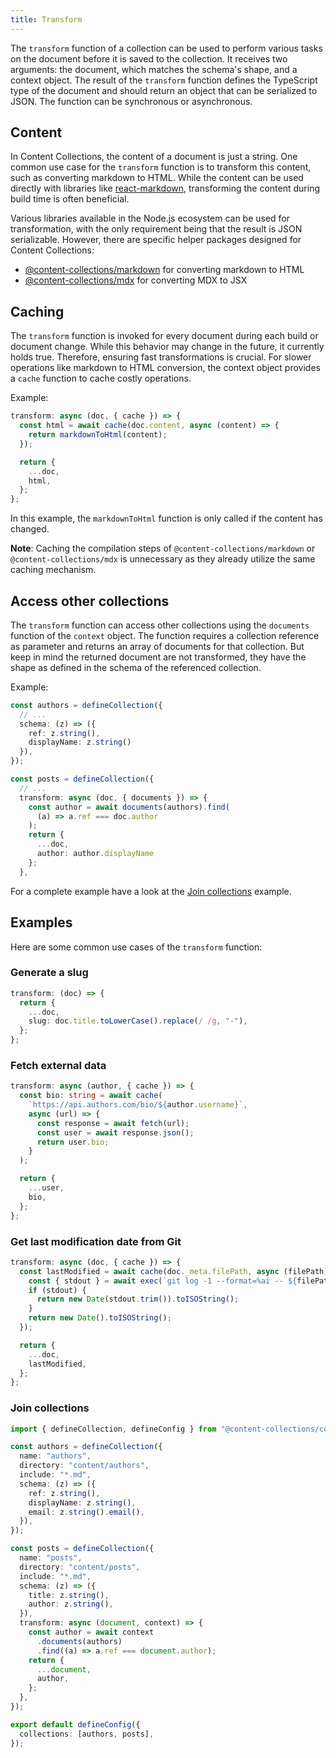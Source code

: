 ```yaml
---
title: Transform
---
```


The `transform` function of a collection can be used to perform various tasks on the document before it is saved to the collection. It receives two arguments: the document, which matches the schema's shape, and a context object. The result of the `transform` function defines the TypeScript type of the document and should return an object that can be serialized to JSON. The function can be synchronous or asynchronous.

## Content

In Content Collections, the content of a document is just a string. One common use case for the `transform` function is to transform this content, such as converting markdown to HTML. While the content can be used directly with libraries like [react-markdown](https://github.com/remarkjs/react-markdown), transforming the content during build time is often beneficial.

Various libraries available in the Node.js ecosystem can be used for transformation, with the only requirement being that the result is JSON serializable. However, there are specific helper packages designed for Content Collections:

- [@content-collections/markdown](/docs/content/markdown) for converting markdown to HTML
- [@content-collections/mdx](/docs/content/mdx) for converting MDX to JSX

## Caching

The `transform` function is invoked for every document during each build or document change. While this behavior may change in the future, it currently holds true. Therefore, ensuring fast transformations is crucial. For slower operations like markdown to HTML conversion, the context object provides a `cache` function to cache costly operations.

Example:

```ts
transform: async (doc, { cache }) => {
  const html = await cache(doc.content, async (content) => {
    return markdownToHtml(content);
  });

  return {
    ...doc,
    html,
  };
};
```

In this example, the `markdownToHtml` function is only called if the content has changed.

**Note**: Caching the compilation steps of `@content-collections/markdown` or `@content-collections/mdx` is unnecessary as they already utilize the same caching mechanism.

## Access other collections

The `transform` function can access other collections using the `documents` function of the `context` object. The function requires a collection reference as parameter and returns an array of documents for that collection. But keep in mind the returned document are not transformed, they have the shape as defined in the schema of the referenced collection.

Example:

```ts
const authors = defineCollection({
  // ...
  schema: (z) => ({
    ref: z.string(),
    displayName: z.string()
  }),
});

const posts = defineCollection({
  // ...
  transform: async (doc, { documents }) => {
    const author = await documents(authors).find(
      (a) => a.ref === doc.author
    );
    return {
      ...doc,
      author: author.displayName
    };
  },
```

For a complete example have a look at the [Join collections](#join-collections) example.

## Examples

Here are some common use cases of the `transform` function:

### Generate a slug

```ts
transform: (doc) => {
  return {
    ...doc,
    slug: doc.title.toLowerCase().replace(/ /g, "-"),
  };
};
```

### Fetch external data

```ts
transform: async (author, { cache }) => {
  const bio: string = await cache(
    `https://api.authors.com/bio/${author.username}`,
    async (url) => {
      const response = await fetch(url);
      const user = await response.json();
      return user.bio;
    }
  );

  return {
    ...user,
    bio,
  };
};
```

### Get last modification date from Git

```ts
transform: async (doc, { cache }) => {
  const lastModified = await cache(doc._meta.filePath, async (filePath) => {
    const { stdout } = await exec(`git log -1 --format=%ai -- ${filePath}`);
    if (stdout) {
      return new Date(stdout.trim()).toISOString();
    }
    return new Date().toISOString();
  });

  return {
    ...doc,
    lastModified,
  };
};
```

### Join collections

```ts
import { defineCollection, defineConfig } from "@content-collections/core";

const authors = defineCollection({
  name: "authors",
  directory: "content/authors",
  include: "*.md",
  schema: (z) => ({
    ref: z.string(),
    displayName: z.string(),
    email: z.string().email(),
  }),
});

const posts = defineCollection({
  name: "posts",
  directory: "content/posts",
  include: "*.md",
  schema: (z) => ({
    title: z.string(),
    author: z.string(),
  }),
  transform: async (document, context) => {
    const author = await context
      .documents(authors)
      .find((a) => a.ref === document.author);
    return {
      ...document,
      author,
    };
  },
});

export default defineConfig({
  collections: [authors, posts],
});
```
